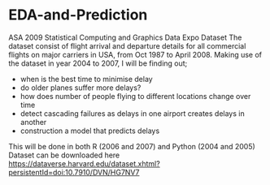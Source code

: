 # EDA-and-Prediction
ASA 2009 Statistical Computing and Graphics Data Expo Dataset
The dataset consist of flight arrival and departure details for all commercial flights on major carriers in USA, from Oct 1987 to April 2008.
Making use of the dataset in year 2004 to 2007, I will be finding out;
- when is the best time to minimise delay
- do older planes suffer more delays?
- how does number of people flying to different locations change over time
- detect cascading failures as delays in one airport creates delays in another
- construction a model that predicts delays

This will be done in both R (2006 and 2007) and Python (2004 and 2005)
Dataset can be downloaded here https://dataverse.harvard.edu/dataset.xhtml?persistentId=doi:10.7910/DVN/HG7NV7
